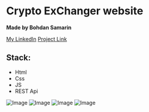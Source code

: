 # Crypto ExChanger website

**Made by Bohdan Samarin**

[My LinkedIn](https://www.linkedin.com/in/bohdan-samarin-889965353/)
[Project Link](https://exquisite-licorice-c686ea.netlify.app/)


## Stack:
- Html
- Css
- JS
- REST Api

![Image](https://i.imgur.com/09n92Zs.png)
![Image](https://i.imgur.com/9Gn0cpn.png)
![Image](https://i.imgur.com/qweWDtH.png)
![Image](https://i.imgur.com/GiVjKLD.png)
